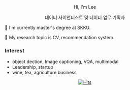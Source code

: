 
<div align=center>
  Hi, I'm Lee
  
  데이터 사이언티스트 및 데이터 업무 기획자
</div>

🌱 I'm currently master's degree at SKKU.


🔭 My research topic is CV, recommendation system.

### Interest
- object dection, Image captioning, VQA, multimodal
- Leadership, startup
- wine, tea, agriculture business

<div align=center>

[![Hits](https://hits.seeyoufarm.com/api/count/incr/badge.svg?url=https%3A%2F%2Fgithub.com%2Fedenlee94%2Fhit-counter&count_bg=%2379C83D&title_bg=%23555555&icon=&icon_color=%23E7E7E7&title=hits&edge_flat=false)](https://hits.seeyoufarm.com)

</div>
